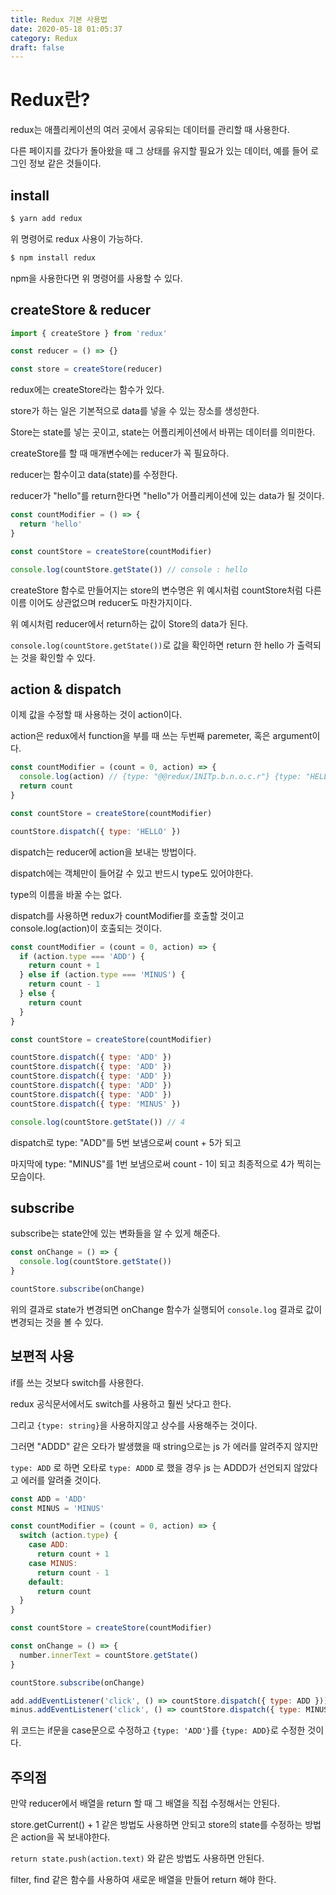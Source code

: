 ```yaml
---
title: Redux 기본 사용법
date: 2020-05-18 01:05:37
category: Redux
draft: false
---
```


# Redux란?

redux는 애플리케이션의 여러 곳에서 공유되는 데이터를 관리할 때 사용한다.

다른 페이지를 갔다가 돌아왔을 때 그 상태를 유지할 필요가 있는 데이터, 예를 들어 로그인 정보 같은 것들이다.

## install

```sh
$ yarn add redux
```

위 명령어로 redux 사용이 가능하다.

```sh
$ npm install redux
```

npm을 사용한다면 위 명령어를 사용할 수 있다.

## createStore & reducer

```js
import { createStore } from 'redux'

const reducer = () => {}

const store = createStore(reducer)
```

redux에는 createStore라는 함수가 있다.

store가 하는 일은 기본적으로 data를 넣을 수 있는 장소를 생성한다.

Store는 state를 넣는 곳이고, state는 어플리케이션에서 바뀌는 데이터를 의미한다.

createStore를 할 때 매개변수에는 reducer가 꼭 필요하다.

reducer는 함수이고 data(state)를 수정한다.

reducer가 "hello"를 return한다면 "hello"가 어플리케이션에 있는 data가 될 것이다.

```js
const countModifier = () => {
  return 'hello'
}

const countStore = createStore(countModifier)

console.log(countStore.getState()) // console : hello
```

createStore 함수로 만들어지는 store의 변수명은 위 예시처럼 countStore처럼 다른 이름 이어도 상관없으며 reducer도 마찬가지이다.

위 예시처럼 reducer에서 return하는 값이 Store의 data가 된다.

`console.log(countStore.getState())`로 값을 확인하면 return 한 hello 가 출력되는 것을 확인할 수 있다.

## action & dispatch

이제 값을 수정할 때 사용하는 것이 action이다.

action은 redux에서 function을 부를 때 쓰는 두번째 paremeter, 혹은 argument이다.

```js
const countModifier = (count = 0, action) => {
  console.log(action) // {type: "@@redux/INITp.b.n.o.c.r"} {type: "HELLO"}
  return count
}

const countStore = createStore(countModifier)

countStore.dispatch({ type: 'HELLO' })
```

dispatch는 reducer에 action을 보내는 방법이다.

dispatch에는 객체만이 들어갈 수 있고 반드시 type도 있어야한다.

type의 이름을 바꿀 수는 없다.

dispatch를 사용하면 redux가 countModifier를 호출할 것이고 console.log(action)이 호출되는 것이다.

```js
const countModifier = (count = 0, action) => {
  if (action.type === 'ADD') {
    return count + 1
  } else if (action.type === 'MINUS') {
    return count - 1
  } else {
    return count
  }
}

const countStore = createStore(countModifier)

countStore.dispatch({ type: 'ADD' })
countStore.dispatch({ type: 'ADD' })
countStore.dispatch({ type: 'ADD' })
countStore.dispatch({ type: 'ADD' })
countStore.dispatch({ type: 'ADD' })
countStore.dispatch({ type: 'MINUS' })

console.log(countStore.getState()) // 4
```

dispatch로 type: "ADD"를 5번 보냄으로써 count + 5가 되고

마지막에 type: "MINUS"를 1번 보냄으로써 count - 1이 되고 최종적으로 4가 찍히는 모습이다.

## subscribe

subscribe는 state안에 있는 변화들을 알 수 있게 해준다.

```js
const onChange = () => {
  console.log(countStore.getState())
}

countStore.subscribe(onChange)
```

위의 결과로 state가 변경되면 onChange 함수가 실행되어 `console.log` 결과로 값이 변경되는 것을 볼 수 있다.

## 보편적 사용

if를 쓰는 것보다 switch를 사용한다.

redux 공식문서에서도 switch를 사용하고 훨씬 낫다고 한다.

그리고 `{type: string}`을 사용하지않고 상수를 사용해주는 것이다.

그러면 "ADDD" 같은 오타가 발생했을 때 string으로는 js 가 에러를 알려주지 않지만

`type: ADD` 로 하면 오타로 `type: ADDD` 로 했을 경우 js 는 ADDD가 선언되지 않았다고 에러를 알려줄 것이다.

```js
const ADD = 'ADD'
const MINUS = 'MINUS'

const countModifier = (count = 0, action) => {
  switch (action.type) {
    case ADD:
      return count + 1
    case MINUS:
      return count - 1
    default:
      return count
  }
}

const countStore = createStore(countModifier)

const onChange = () => {
  number.innerText = countStore.getState()
}

countStore.subscribe(onChange)

add.addEventListener('click', () => countStore.dispatch({ type: ADD }))
minus.addEventListener('click', () => countStore.dispatch({ type: MINUS }))
```

위 코드는 if문을 case문으로 수정하고 `{type: 'ADD'}`를 `{type: ADD}`로 수정한 것이다.

## 주의점

만약 reducer에서 배열을 return 할 때 그 배열을 직접 수정해서는 안된다.

store.getCurrent() + 1 같은 방법도 사용하면 안되고 store의 state를 수정하는 방법은 action을 꼭 보내야한다.

`return state.push(action.text)` 와 같은 방법도 사용하면 안된다.

filter, find 같은 함수를 사용하여 새로운 배열을 만들어 return 해야 한다.
